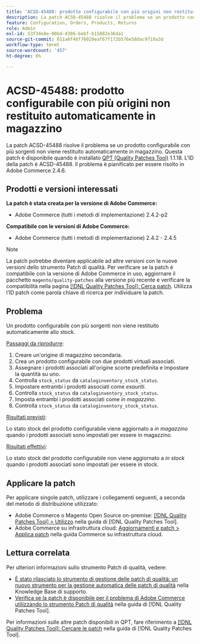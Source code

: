 ```yaml
---
title: 'ACSD-45488: prodotto configurabile con più origini non restituito automaticamente in magazzino'
description: La patch ACSD-45488 risolve il problema se un prodotto configurabile con più sorgenti non viene restituito automaticamente in magazzino. Questa patch è disponibile quando è installato [Quality Patches Tool (QPT)](https://experienceleague.adobe.com/en/docs/commerce-operations/tools/quality-patches-tool/quality-patches-tool-to-self-serve-quality-patches) 1.1.18. L’ID della patch è ACSD-45488. Il problema è pianificato per essere risolto in Adobe Commerce 2.4.6.
feature: Configuration, Orders, Products, Returns
role: Admin
exl-id: 53f34e8e-00bd-4386-bebf-b15882e36da1
source-git-commit: 011a6f46f76029eaf67f172b576e58dac9710a3d
workflow-type: tm+mt
source-wordcount: '457'
ht-degree: 0%

---
```


# ACSD-45488: prodotto configurabile con più origini non restituito automaticamente in magazzino

La patch ACSD-45488 risolve il problema se un prodotto configurabile con più sorgenti non viene restituito automaticamente in magazzino. Questa patch è disponibile quando è installato [QPT (Quality Patches Tool)](https://experienceleague.adobe.com/en/docs/commerce-operations/tools/quality-patches-tool/quality-patches-tool-to-self-serve-quality-patches) 1.1.18. L’ID della patch è ACSD-45488. Il problema è pianificato per essere risolto in Adobe Commerce 2.4.6.

## Prodotti e versioni interessati

**La patch è stata creata per la versione di Adobe Commerce:**

* Adobe Commerce (tutti i metodi di implementazione) 2.4.2-p2

**Compatibile con le versioni di Adobe Commerce:**

* Adobe Commerce (tutti i metodi di implementazione) 2.4.2 - 2.4.5

>[!NOTE]
>
>La patch potrebbe diventare applicabile ad altre versioni con le nuove versioni dello strumento Patch di qualità. Per verificare se la patch è compatibile con la versione di Adobe Commerce in uso, aggiornare il pacchetto `magento/quality-patches` alla versione più recente e verificare la compatibilità nella pagina [[!DNL Quality Patches Tool]: Cerca patch](https://experienceleague.adobe.com/en/docs/commerce-operations/tools/quality-patches-tool/quality-patches-tool-to-self-serve-quality-patches). Utilizza l’ID patch come parola chiave di ricerca per individuare la patch.

## Problema

Un prodotto configurabile con più sorgenti non viene restituito automaticamente allo stock.

<u>Passaggi da riprodurre</u>:

1. Creare un&#39;origine di magazzino secondaria.
1. Crea un prodotto configurabile con due prodotti virtuali associati.
1. Assegnare i prodotti associati all&#39;origine scorte predefinita e impostare la quantità su uno.
1. Controlla `stock_status` da `cataloginventory_stock_status`.
1. Impostare entrambi i prodotti associati come *esauriti*.
1. Controlla `stock_status` da `cataloginventory_stock_status`.
1. Imposta entrambi i prodotti associati come *in magazzino*.
1. Controlla `stock_status` da `cataloginventory_stock_status`.

<u>Risultati previsti</u>:

Lo stato stock del prodotto configurabile viene aggiornato a *in magazzino* quando i prodotti associati sono impostati per essere in magazzino.

<u>Risultati effettivi</u>:

Lo stato stock del prodotto configurabile non viene aggiornato a *in stock* quando i prodotti associati sono impostati per essere in stock.

## Applicare la patch

Per applicare singole patch, utilizzare i collegamenti seguenti, a seconda del metodo di distribuzione utilizzato:

* Adobe Commerce o Magento Open Source on-premise: [[!DNL Quality Patches Tool] > Utilizzo](/help/tools/quality-patches-tool/usage.md) nella guida di [!DNL Quality Patches Tool].
* Adobe Commerce su infrastruttura cloud: [Aggiornamenti e patch > Applica patch](https://experienceleague.adobe.com/docs/commerce-cloud-service/user-guide/develop/upgrade/apply-patches.html) nella guida Commerce su infrastruttura cloud.

## Lettura correlata

Per ulteriori informazioni sullo strumento Patch di qualità, vedere:

* [È stato rilasciato lo strumento di gestione delle patch di qualità: un nuovo strumento per la gestione automatica delle patch di qualità](https://experienceleague.adobe.com/en/docs/commerce-operations/tools/quality-patches-tool/quality-patches-tool-to-self-serve-quality-patches) nella Knowledge Base di supporto.
* [Verifica se la patch è disponibile per il problema di Adobe Commerce utilizzando lo strumento Patch di qualità](/help/tools/quality-patches-tool/patches-available-in-qpt/check-patch-for-magento-issue-with-magento-quality-patches.md) nella guida di [!DNL Quality Patches Tool].

Per informazioni sulle altre patch disponibili in QPT, fare riferimento a [[!DNL Quality Patches Tool]: Cercare le patch](https://experienceleague.adobe.com/tools/commerce-quality-patches/index.html) nella guida di [!DNL Quality Patches Tool].
